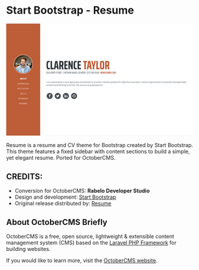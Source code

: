 Start Bootstrap - Resume
==========

![Screenshot](https://github.com/rabelo-developer-studio/bootstrap-resume-theme/raw/master/assets/images/theme-preview.png)

Resume is a resume and CV theme for Bootstrap created by Start Bootstrap. This theme features a fixed sidebar with content sections to build a simple, yet elegant resume. Ported for OctoberCMS.

CREDITS:
--------
* Conversion for OctoberCMS: **Rabelo Developer Studio**
* Design and development: [Start Bootstrap](https://startbootstrap.com)
* Original release distributed by: [Resume](https://startbootstrap.com/template-overviews/resume)

About OctoberCMS Briefly
------------------------
OctoberCMS is a free, open source, lightweight & extensible content management system (CMS) based on the [Laravel PHP Framework](http://laravel.com/) for building websites.

If you would like to learn more, visit the [OctoberCMS website](http://octobercms.com/).
